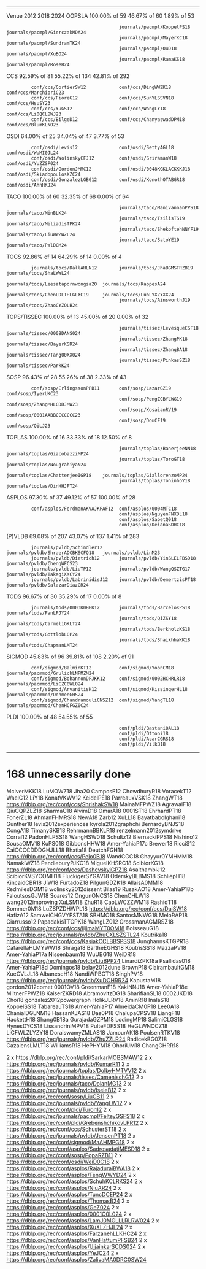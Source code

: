 -----------  ------------------------------  ---------------------------------  --------------------------------
Venue        2012                            2018                               2024
OOPSLA       100.00% of 59                   46.67% of 60                       1.89% of 53

                                             journals/pacmpl/KoppelPS18         journals/pacmpl/GierczakMDA24
                                             journals/pacmpl/MayerKC18          journals/pacmpl/SundramTK24
                                             journals/pacmpl/OuD18              journals/pacmpl/XuBO24
                                             journals/pacmpl/RamaKS18           journals/pacmpl/RoseB24

CCS          92.59% of 81                    55.22% of 134                      42.81% of 292

             conf/ccs/CortierSW12            conf/ccs/DingWWZK18                conf/ccs/MarchioriC23
             conf/ccs/FioreG12               conf/ccs/SunYLSSVN18               conf/ccs/HsuSY23
             conf/ccs/YuGS12                 conf/ccs/WangLY18                  conf/ccs/Li0QCLBWJ23
             conf/ccs/BilgeD12               conf/ccs/ChanyaswadDPM18           conf/ccs/BlumKLNO23

OSDI         64.00% of 25                    34.04% of 47                       3.77% of 53

             conf/osdi/Levis12               conf/osdi/SettyAGL18               conf/osdi/WuMI0JL24
             conf/osdi/WolinskyCFJ12         conf/osdi/SriramanW18              conf/osdi/YuZZSP024
             conf/osdi/GordonJMMC12          conf/osdi/0048KGKLACKKKJ18         conf/osdi/SkiadopoulosXZC24
             conf/osdi/GonzalezLGBG12        conf/osdi/KonothOTABGR18           conf/osdi/AhnHKJ24

TACO         100.00% of 60                   32.35% of 68                       0.00% of 64

                                             journals/taco/ManivannanPPS18      journals/taco/MinBLK24
                                             journals/taco/TzilisTS19           journals/taco/MiliadisTPK24
                                             journals/taco/ShekoftehNNYF19      journals/taco/LiuWWZWZL24
                                             journals/taco/SatoYE19             journals/taco/PalDCM24

TOCS         92.86% of 14                    64.29% of 14                       0.00% of 4

             journals/tocs/DallAHLN12        journals/tocs/JhaBGMSTRZB19        journals/tocs/ShaLWWL24
                                             journals/tocs/Leesatapornwongsa20  journals/tocs/KappesA24
                                             journals/tocs/ChenLDLTHLGLXC19     journals/tocs/LuoLYXZYXX24
                                             journals/tocs/AinsworthJ19         journals/tocs/ZhaoCYZQLB24

TOPS/TISSEC  100.00% of 13                   45.00% of 20                       0.00% of 32

                                             journals/tissec/LevesqueCSF18      journals/tissec/0008DANS024
                                             journals/tissec/ZhangPK18          journals/tissec/BayerKSR24
                                             journals/tissec/ZhangBA18          journals/tissec/Tang00XX024
                                             journals/tissec/PinkasSZ18         journals/tissec/ParkK24

SOSP         96.43% of 28                    55.26% of 38                       2.33% of 43

             conf/sosp/ErlingssonPPB11       conf/sosp/LazarGZ19                conf/sosp/IyerUKC23
                                             conf/sosp/PengZCBYLWG19            conf/sosp/ZhangMHLCDDJMW23
                                             conf/sosp/KosaianRV19              conf/sosp/0001AABBCCCCCCC23
                                             conf/sosp/DouCF19                  conf/sosp/QiLJ23

TOPLAS       100.00% of 16                   33.33% of 18                       12.50% of 8

                                             journals/toplas/BanerjeeNN18       journals/toplas/GiacobazziMP24
                                             journals/toplas/ToroGT18           journals/toplas/NougrahiyaN24
                                             journals/toplas/ChatterjeeIGP18    journals/toplas/GiallorenzoMP24
                                             journals/toplas/ToninhoY18         journals/toplas/DinHHJPT24

ASPLOS       97.30% of 37                    49.12% of 57                       100.00% of 28

             conf/asplos/FerdmanAKVAJKPAF12  conf/asplos/0004MTC18
                                             conf/asplos/NguyenFNXDL18
                                             conf/asplos/SabetQ018
                                             conf/asplos/DeianaSDHC18

(P)VLDB      69.08% of 207                   43.07% of 137                      1.41% of 283

             journals/pvldb/Schindler12      journals/pvldb/ShraerADCBKSCFQ18   journals/pvldb/LinM23
             journals/pvldb/Dietrich12       journals/pvldb/YinSLELFBSD18       journals/pvldb/ChengWFCS23
             journals/pvldb/LiuTP12          journals/pvldb/WangQSZTG17         journals/pvldb/TakagiXKCY24
             journals/pvldb/LabrinidisJ12    journals/pvldb/DemertzisPT18       journals/pvldb/SalazarDiazGR24

TODS         96.67% of 30                    35.29% of 17                       0.00% of 8

             journals/tods/0003K0BGK12       journals/tods/BarceloKPS18         journals/tods/FanLPJY24
                                             journals/tods/QiZSY18              journals/tods/CarmeliGKLT24
                                             journals/tods/BerkholzKS18         journals/tods/GottlobLOP24
                                             journals/tods/ShaikhhaKK18         journals/tods/ChapmanLMT24

SIGMOD       45.83% of 96                    39.81% of 108                      2.20% of 91

             conf/sigmod/BalminKT12          conf/sigmod/YoonCM18               journals/pacmmod/GrulichLNPMZM24
             conf/sigmod/BohannonDFJKK12     conf/sigmod/0002HCHRLR18           journals/pacmmod/LiCZC0WL024
             conf/sigmod/ArvanitisK12        conf/sigmod/KissingerHL18          journals/pacmmod/DohmenGHS24
             conf/sigmod/ChandramouliCNSZ12  conf/sigmod/YangTL18               journals/pacmmod/ChenHCFGZ0C24

PLDI         100.00% of 48                   54.55% of 55

                                             conf/pldi/Bastani0AL18
                                             conf/pldi/Ottoni18
                                             conf/pldi/AcarCGRS18
                                             conf/pldi/VilkB18

-----------  ------------------------------  ---------------------------------  --------------------------------

# 168 unnecessarily done
McIverMKK18
LuMOWZ18
Jha20
CamposE12
ChowdhuryR18
VoracekT12
WaelC12
LiY18
KonatVKWV12
KeidelPE18
ParreauxVSK18 
ZhangWT18
https://dblp.org/rec/conf/ccs/ShrishakSW18
MainaMFPWZ18
AgrawalF18
QiuCQPZLZ18
SharmaC18
AlvimD18
OmarA18
0001ST18
EhrhardPT18
FonerZL18
AhmanFHMRS18
NewA18
Zarb12
XuLL18
Bayatbabolghani18
Gunther18
levis2012experiences
kyrola2012graphchi
BernardyBNJS18
CongA18
TimanySKB18
RehrmannBBKLR18
renzelmann2012symdrive
Corral12
PadonHLPSS18
WangHSW018
Schultz12
BiernackiPPS18
Nishino12
SousaOMV18
KuPS018
GibbonsHHW18
Amer-YahiaP17c
Brewer18
RicciS12
CaiCCCCDDDGHJLL18
Bhatia18
DeutchFGH18
https://dblp.org/rec/conf/ccs/Pejo0B18
WandCGC18
Ghayyur0YMHMM18
NamakiWZ18
PendleburyPJKC18
MiguelKHSRC18
ScibiorKG18
https://dblp.org/rec/conf/ccs/DashevskyiGPZ18
AsaithambiJ12
ScibiorKVSYCOMH18
FluckigerSYGAV18
OderskyBLBMS18
SchliepH18
KincaidCBR18
JiW18
FurtadoZ18
PilgunGDZK18
AllaisA0MM18
RedmilesDGM18
wolinsky2012dissent
Bilas19
RusakAO18
Amer-YahiaP18b
FaloutsosGJW18
Soares12
OngunONCS18
ChenCHLW18
wang2012improving
XuLSM18
ZhuR18
CaoLWCZZWM18
RashidT18
Sommer0M18
LuZSPZDHWPL18
https://dblp.org/rec/conf/ccs/DaiSW18
HafizA12
SamwelCHGVYPSTA18
SBHMO18
SantosMNWG18
MeloRAP18
Giarrusso12
PapadakisTTGPK18
WangLZ012
GrossmanAGMRSZ18
https://dblp.org/rec/conf/ccs/IijimaMYT0OM18
BoisseauG18
https://dblp.org/rec/journals/pvldb/ZhuCXLSZSTL24
Koutrika18
https://dblp.org/rec/conf/ccs/KasiakCCLBBSPSS18
JunghannsKTGPR18
CafarellaHLMYWW18
Shraga18
BartheEGHS18
KoutrisSS18
MazzaPV18
Amer-YahiaP17a
Nissenbaum18
WuUBG18
WeiDR18
https://dblp.org/rec/journals/pvldb/LiuBPP24
LinardiZPK18a
Psallidas018
Amer-YahiaP18d
Domingos18
belay2012dune
BrownP18
ClairambaultGM18
XueCVLJL18
AlbaneseH18
NandiWPBGT18
SinghPV18
https://dblp.org/rec/journals/pvldb/XuDOHRR24
KapustaM18
gordon2012comet
0001OV18
GreenmanF18
KakiNNJ18
Amer-YahiaP18e
MiltnerFPWZ18
KaiserZKRD18
AbramovitzDG18
SharifianSL18
0002JKD18
Choi18
gonzalez2012powergraph
HolikJLRV18
AminR18
InalaS18
KoppelSS18
TabareauTS18
Amer-YahiaP17
AlmeidaCM0P18
Lee0A18
ChanialDGLNM18
HassanKJAS18
Das0P18
ChalupaCPSV18
LiangF18
HackettH18
Shang0B18a
GurajadaGZPM18
LodingMP18
SalimiCLGS18
HynesDYCS18
LissandriniMPV18
PulteFDFSS18
HeGLWNCCZ18
LiCFWLZLYZY18
DoraiswamyZMLAS18
JamourAK18
PoulsenRTKV18
https://dblp.org/rec/journals/pvldb/ZhuZZLR24
RadicekBG0Z18
CazalensLMLT18
WilliamsR18
HePHYM18
OhoriUM18
ChangGHRR18

2 x https://dblp.org/rec/conf/pldi/SarkarMOBSMAW12
2 x https://dblp.org/rec/journals/pvldb/KumarR11
2 x https://dblp.org/rec/journals/toplas/DolbyHMTVV12
2 x https://dblp.org/rec/journals/tissec/CamenischG12
2 x https://dblp.org/rec/journals/taco/DolanMG13
2 x https://dblp.org/rec/journals/pvldb/IseleB12
2 x https://dblp.org/rec/conf/sosp/LiuCB11
2 x https://dblp.org/rec/journals/pvldb/YangLW12
2 x https://dblp.org/rec/conf/pldi/Turon12
2 x https://dblp.org/rec/journals/pacmpl/FelteyGSFS18
2 x https://dblp.org/rec/conf/pldi/GrebenshchikovLPR12
2 x https://dblp.org/rec/conf/ccs/SchusterST18
2 x https://dblp.org/rec/journals/pvldb/JensenPT18
2 x https://dblp.org/rec/conf/sigmod/MaAHMPG18
2 x https://dblp.org/rec/conf/asplos/SadrosadatiMESD18
2 x https://dblp.org/rec/conf/sosp/PopaRZB11
2 x https://dblp.org/rec/conf/osdi/WeiD0C18
2 x https://dblp.org/rec/conf/asplos/RajaduraiBWA18
2 x https://dblp.org/rec/conf/asplos/FengWWYD24
2 x https://dblp.org/rec/conf/asplos/SchuhKCLRKS24
2 x https://dblp.org/rec/conf/asplos/NiuAR24
2 x https://dblp.org/rec/conf/asplos/TuncDCEP24
2 x https://dblp.org/rec/conf/asplos/ThomasB24
2 x https://dblp.org/rec/conf/asplos/GeZ024
2 x https://dblp.org/rec/conf/asplos/0001C0L024
2 x https://dblp.org/rec/conf/asplos/LamJ0MGLLLRLRW024
2 x https://dblp.org/rec/conf/asplos/XuXLZHJL24
2 x https://dblp.org/rec/conf/asplos/FarzanehLLKHC24
2 x https://dblp.org/rec/conf/asplos/VanHattumPFSB24
2 x https://dblp.org/rec/conf/asplos/UjjainkarSCDS024
2 x https://dblp.org/rec/conf/asplos/YeJC24
2 x https://dblp.org/rec/conf/asplos/ZalivaMA0DRC0SW24
